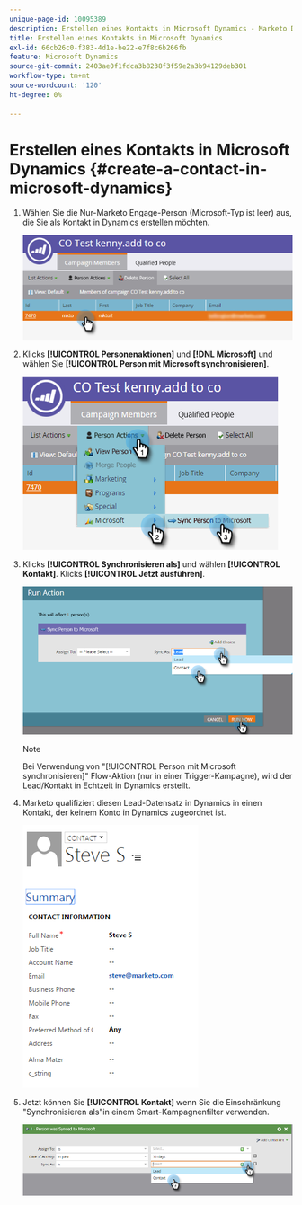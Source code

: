 ```yaml
---
unique-page-id: 10095389
description: Erstellen eines Kontakts in Microsoft Dynamics - Marketo Docs - Produktdokumentation
title: Erstellen eines Kontakts in Microsoft Dynamics
exl-id: 66cb26c0-f383-4d1e-be22-e7f8c6b266fb
feature: Microsoft Dynamics
source-git-commit: 2403ae0f1fdca3b8238f3f59e2a3b94129deb301
workflow-type: tm+mt
source-wordcount: '120'
ht-degree: 0%

---
```


# Erstellen eines Kontakts in Microsoft Dynamics {#create-a-contact-in-microsoft-dynamics}

1. Wählen Sie die Nur-Marketo Engage-Person (Microsoft-Typ ist leer) aus, die Sie als Kontakt in Dynamics erstellen möchten.

   ![](assets/one.png)

1. Klicks **[!UICONTROL Personenaktionen]** und **[!DNL Microsoft]** und wählen Sie **[!UICONTROL Person mit Microsoft synchronisieren]**.

   ![](assets/two.png)

1. Klicks **[!UICONTROL Synchronisieren als]** und wählen **[!UICONTROL Kontakt]**. Klicks **[!UICONTROL Jetzt ausführen]**.

   ![](assets/three.png)

   >[!NOTE]
   >
   >Bei Verwendung von &quot;[!UICONTROL Person mit Microsoft synchronisieren]&quot; Flow-Aktion (nur in einer Trigger-Kampagne), wird der Lead/Kontakt in Echtzeit in Dynamics erstellt.

1. Marketo qualifiziert diesen Lead-Datensatz in Dynamics in einen Kontakt, der keinem Konto in Dynamics zugeordnet ist.

   ![](assets/image2015-10-23-9-3a43-3a33.png)

1. Jetzt können Sie **[!UICONTROL Kontakt]** wenn Sie die Einschränkung &quot;Synchronisieren als&quot;in einem Smart-Kampagnenfilter verwenden.

   ![](assets/five.png)
